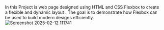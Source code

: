 In this Project is web page designed using HTML and CSS Flexbox to create a flexible and dynamic layout .
The goal is to demonstrate how Flexbox can be used to build modern designs efficiently.
![Screenshot 2025-02-12 111741](https://github.com/user-attachments/assets/69e84e20-ecf1-499d-bf7d-c3ab1711612d)
